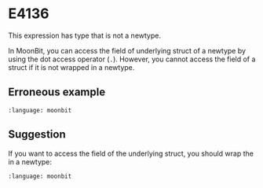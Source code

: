 # E4136

This expression has type that is not a newtype.

In MoonBit, you can access the field of underlying struct of a newtype by using
the dot access operator (`.`). However, you cannot access the field of a struct
if it is not wrapped in a newtype.

## Erroneous example

```{literalinclude} /sources/error_codes/E4136_error/top.mbt
:language: moonbit
```

## Suggestion

If you want to access the field of the underlying struct, you should wrap the
in a newtype:

```{literalinclude} /sources/error_codes/E4136_fixed/top.mbt
:language: moonbit
```
